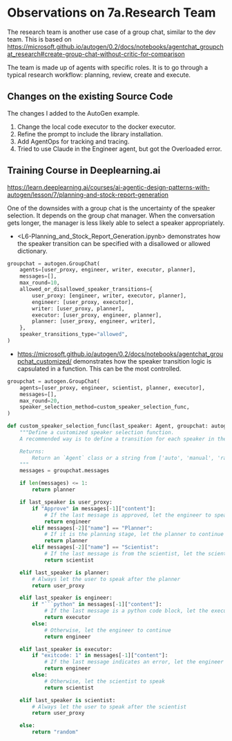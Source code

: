 # Observations on 7a.Research Team

The research team is another use case of a group chat, similar to the dev team. This is based on <https://microsoft.github.io/autogen/0.2/docs/notebooks/agentchat_groupchat_research#create-group-chat-without-critic-for-comparison>

The team is made up of agents with specific roles. It is to go through a typical research workflow: planning, review, create and execute.  

## Changes on the existing Source Code

The changes I added to the AutoGen example.

1. Change the local code executor to the docker executor.
2. Refine the prompt to include the library installation.
3. Add AgentOps for tracking and tracing.
4. Tried to use Claude in the Engineer agent, but got the Overloaded error.

## Training Course in Deeplearning.ai

<https://learn.deeplearning.ai/courses/ai-agentic-design-patterns-with-autogen/lesson/7/planning-and-stock-report-generation>

One of the downsides with a group chat is the uncertainty of the speaker selection. It depends on the group chat manager. When the conversation gets longer, the manager is less likely able to select a speaker appropriately.

- <L6-Planning_and_Stock_Report_Generation.ipynb> demonstrates how the speaker transition can be specified with a disallowed or allowed dictionary.

```python
groupchat = autogen.GroupChat(
    agents=[user_proxy, engineer, writer, executor, planner],
    messages=[],
    max_round=10,
    allowed_or_disallowed_speaker_transitions={
        user_proxy: [engineer, writer, executor, planner],
        engineer: [user_proxy, executor],
        writer: [user_proxy, planner],
        executor: [user_proxy, engineer, planner],
        planner: [user_proxy, engineer, writer],
    },
    speaker_transitions_type="allowed",
)
```

- <https://microsoft.github.io/autogen/0.2/docs/notebooks/agentchat_groupchat_customized/> demonstrates how the speaker transition logic is capsulated in a function. This can be the most controlled.

```python
groupchat = autogen.GroupChat(
    agents=[user_proxy, engineer, scientist, planner, executor],
    messages=[],
    max_round=20,
    speaker_selection_method=custom_speaker_selection_func,
)

def custom_speaker_selection_func(last_speaker: Agent, groupchat: autogen.GroupChat):
    """Define a customized speaker selection function.
    A recommended way is to define a transition for each speaker in the groupchat.

    Returns:
        Return an `Agent` class or a string from ['auto', 'manual', 'random', 'round_robin'] to select a default method to use.
    """
    messages = groupchat.messages

    if len(messages) <= 1:
        return planner

    if last_speaker is user_proxy:
        if "Approve" in messages[-1]["content"]:
            # If the last message is approved, let the engineer to speak
            return engineer
        elif messages[-2]["name"] == "Planner":
            # If it is the planning stage, let the planner to continue
            return planner
        elif messages[-2]["name"] == "Scientist":
            # If the last message is from the scientist, let the scientist to continue
            return scientist

    elif last_speaker is planner:
        # Always let the user to speak after the planner
        return user_proxy

    elif last_speaker is engineer:
        if "```python" in messages[-1]["content"]:
            # If the last message is a python code block, let the executor to speak
            return executor
        else:
            # Otherwise, let the engineer to continue
            return engineer

    elif last_speaker is executor:
        if "exitcode: 1" in messages[-1]["content"]:
            # If the last message indicates an error, let the engineer to improve the code
            return engineer
        else:
            # Otherwise, let the scientist to speak
            return scientist

    elif last_speaker is scientist:
        # Always let the user to speak after the scientist
        return user_proxy

    else:
        return "random"
```
